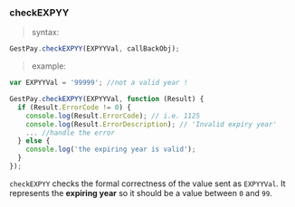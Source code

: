 ### checkEXPYY

> syntax: 

```javascript
GestPay.checkEXPYY(EXPYYVal, callBackObj);
```

> example:

```javascript
var EXPYYVal = '99999'; //not a valid year ! 

GestPay.checkEXPYY(EXPYYVal, function (Result) {
  if (Result.ErrorCode != 0) {
    console.log(Result.ErrorCode); // i.e. 1125
    console.log(Result.ErrorDescription); // 'Invalid expiry year'
    ... //handle the error
  } else {
    console.log('the expiring year is valid'); 
  }
});
```

`checkEXPYY` checks the formal correctness of the value sent as `EXPYYVal`. It represents the **expiring year** so it should be a value between `0` and `99`. 